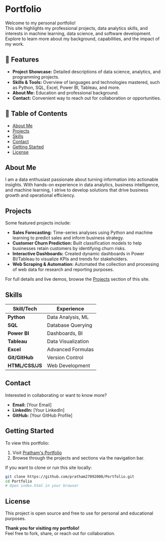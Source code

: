 # Portfolio

Welcome to my personal portfolio!  
This site highlights my professional projects, data analytics skills, and interests in machine learning, data science, and software development. Explore to learn more about my background, capabilities, and the impact of my work.

## 🚀 Features

- **Project Showcase:** Detailed descriptions of data science, analytics, and programming projects.
- **Skills & Tools:** Overview of languages and technologies mastered, such as Python, SQL, Excel, Power BI, Tableau, and more.
- **About Me:** Education and professional background.
- **Contact:** Convenient way to reach out for collaboration or opportunities.

## 📝 Table of Contents

- [About Me](#about-me)
- [Projects](#projects)
- [Skills](#skills)
- [Contact](#contact)
- [Getting Started](#getting-started)
- [License](#license)

## About Me

I am a data enthusiast passionate about turning information into actionable insights. With hands-on experience in data analytics, business intelligence, and machine learning, I strive to develop solutions that drive business growth and operational efficiency.

## Projects

Some featured projects include:

- **Sales Forecasting:** Time-series analyses using Python and machine learning to predict sales and inform business strategy.
- **Customer Churn Prediction:** Built classification models to help businesses retain customers by identifying churn risks.
- **Interactive Dashboards:** Created dynamic dashboards in Power BI/Tableau to visualize KPIs and trends for stakeholders.
- **Web Scraping & Automation:** Automated the collection and processing of web data for research and reporting purposes.

For full details and live demos, browse the [Projects](./projects) section of this site.

## Skills

| Skill/Tech        | Experience         |
|-------------------|-------------------|
| **Python**        | Data Analysis, ML |
| **SQL**           | Database Querying |
| **Power BI**      | Dashboards, BI    |
| **Tableau**       | Data Visualization|
| **Excel**         | Advanced Formulas |
| **Git/GitHub**    | Version Control   |
| **HTML/CSS/JS**   | Web Development   |

## Contact

Interested in collaborating or want to know more?  
- **Email:** [Your Email]
- **LinkedIn:** [Your LinkedIn]
- **GitHub:** [Your GitHub Profile]

## Getting Started

To view this portfolio:

1. Visit [Pratham's Portfolio](https://pratham27092000.github.io/Portfolio/)
2. Browse through the projects and sections via the navigation bar.

If you want to clone or run this site locally:

```bash
git clone https://github.com/pratham27092000/Portfolio.git
cd Portfolio
# Open index.html in your browser
```

## License

This project is open source and free to use for personal and educational purposes.

**Thank you for visiting my portfolio!**  
Feel free to fork, share, or reach out for collaboration.
